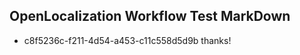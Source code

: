 ## OpenLocalization Workflow Test MarkDown
* c8f5236c-f211-4d54-a453-c11c558d5d9b thanks!

<!--HONumber=Oct16_HO4-->


